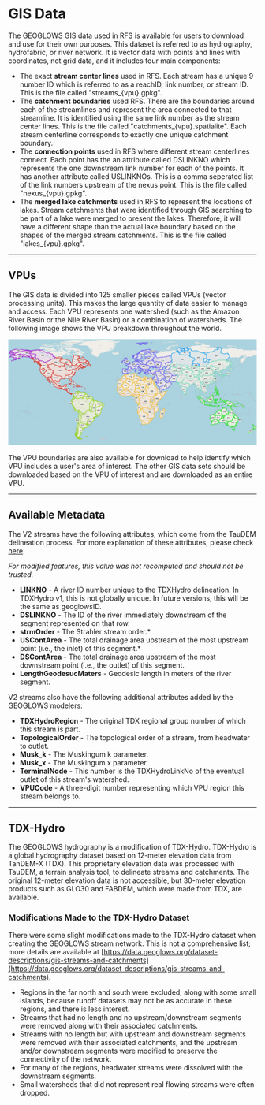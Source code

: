 # GIS Data


The GEOGLOWS GIS data used in RFS is available for users to download and use for their own purposes. This dataset is referred to as hydrography, hydrofabric, or river network. It is vector data with points and lines with coordinates, not grid data, and it includes four main components:

- The exact **stream center lines** used in RFS.  Each stream has a unique 9 number ID which is referred to as a reachID, link number, or stream ID. This is the file called "streams_{vpu}.gpkg".
- The **catchment boundaries** used RFS. There are the boundaries around each of the streamlines and represent the area connected to that streamline. It is identified using the same link number as the stream center lines. This is the file called "catchments_{vpu}.spatialite". Each stream centerline corresponds to exactly one unique catchment boundary.
- The **connection points** used in RFS where different stream centerlines connect. Each point has the an attribute called DSLINKNO which represents the one downstream link number for each of the points. It has another attribute called USLINKNOs. This is a comma seperated list of the link numbers upstream of the nexus point. This is the file called "nexus_{vpu}.gpkg".
- The **merged lake catchments** used in RFS to represent the locations of lakes. Stream catchments that were identified through GIS searching to be part of a lake were merged to present the lakes. Therefore, it will have a different shape than the actual lake boundary based on the shapes of the merged stream catchments. This is the file called "lakes_{vpu}.gpkg".

---

## VPUs

The GIS data is divided into 125 smaller pieces called VPUs (vector processing units). This makes the large quantity of data easier to manage and access. Each VPU represents one watershed (such as the Amazon River Basin or the Nile River Basin) or a combination of watersheds. The following image shows the VPU breakdown throughout the world.

![image](vpu-boundary.png)

The VPU boundaries are also available for download to help identify which VPU includes a user's area of interest. The other GIS data sets should be downloaded based on the VPU of interest and are downloaded as an entire VPU.

---

## Available Metadata

The V2 streams have the following attributes, which come from the TauDEM delineation process. For more explanation of these attributes, please check [here](https://hydrology.usu.edu/taudem/taudem5/help53/StreamReachAndWatershed.html).

*For modified features, this value was not recomputed and should not be trusted.*

- **LINKNO** - A river ID number unique to the TDXHydro delineation. In TDXHydro v1, this is not globally unique. In future versions, this will be the same as geoglowsID.  
- **DSLINKNO** - The ID of the river immediately downstream of the segment represented on that row.  
- **strmOrder** - The Strahler stream order.*  
- **USContArea** - The total drainage area upstream of the most upstream point (i.e., the inlet) of this segment.*  
- **DSContArea** - The total drainage area upstream of the most downstream point (i.e., the outlet) of this segment.  
- **LengthGeodesucMaters** - Geodesic length in meters of the river segment.  

V2 streams also have the following additional attributes added by the GEOGLOWS modelers:  

- **TDXHydroRegion** - The original TDX regional group number of which this stream is part.  
- **TopologicalOrder** - The topological order of a stream, from headwater to outlet.  
- **Musk_k** - The Muskingum k parameter.  
- **Musk_x** - The Muskingum x parameter.  
- **TerminalNode** - This number is the TDXHydroLinkNo of the eventual outlet of this stream's watershed.  
- **VPUCode** - A three-digit number representing which VPU region this stream belongs to.  


---

## TDX-Hydro

The GEOGLOWS hydrography is a modification of TDX-Hydro. TDX-Hydro is a global hydrography dataset based on 12-meter elevation data from TanDEM-X (TDX). This proprietary elevation data was processed with TauDEM, a terrain analysis tool, to delineate streams and catchments. The original 12-meter elevation data is not accessible, but 30-meter elevation products such as GLO30 and FABDEM, which were made from TDX, are available.

### Modifications Made to the TDX-Hydro Dataset
There were some slight modifications made to the TDX-Hydro dataset when creating the GEOGLOWS stream network. This is not a comprehensive list; more details are available at [https://data.geoglows.org/dataset-descriptions/gis-streams-and-catchments](https://data.geoglows.org/dataset-descriptions/gis-streams-and-catchments).

- Regions in the far north and south were excluded, along with some small islands, because runoff datasets may not be as accurate in these regions, and there is less interest.
- Streams that had no length and no upstream/downstream segments were removed along with their associated catchments.
- Streams with no length but with upstream and downstream segments were removed with their associated catchments, and the upstream and/or downstream segments were modified to preserve the connectivity of the network.
- For many of the regions, headwater streams were dissolved with the downstream segments.
- Small watersheds that did not represent real flowing streams were often dropped.